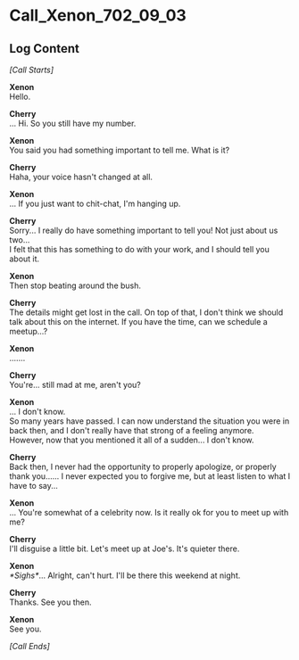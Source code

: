 # Call_Xenon_702_09_03
## Log Content
*[Call Starts]*

**Xenon**<br>
Hello.

**Cherry**<br>
... Hi. So you still have my number.

**Xenon**<br>
You said you had something important to tell me. What is it?

**Cherry**<br>
Haha, your voice hasn't changed at all.

**Xenon**<br>
... If you just want to chit\-chat, I'm hanging up.

**Cherry**<br>
Sorry... I really do have something important to tell you! Not just about us two...<br>
I felt that this has something to do with your work, and I should tell you about it.

**Xenon**<br>
Then stop beating around the bush.

**Cherry**<br>
The details might get lost in the call. On top of that, I don't think we should talk about this on the internet. If you have the time, can we schedule a meetup...?

**Xenon**<br>
.......

**Cherry**<br>
You're... still mad at me, aren't you?

**Xenon**<br>
... I don't know.<br>
So many years have passed. I can now understand the situation you were in back then, and I don't really have that strong of a feeling anymore. However, now that you mentioned it all of a sudden... I don't know.

**Cherry**<br>
Back then, I never had the opportunity to properly apologize, or properly thank you...... I never expected you to forgive me, but at least listen to what I have to say...

**Xenon**<br>
... You're somewhat of a celebrity now. Is it really ok for you to meet up with me?

**Cherry**<br>
I'll disguise a little bit. Let's meet up at Joe's. It's quieter there.

**Xenon**<br>
*\*Sighs\**... Alright, can't hurt. I'll be there this weekend at night. 

**Cherry**<br>
Thanks. See you then.

**Xenon**<br>
See you.

*[Call Ends]*